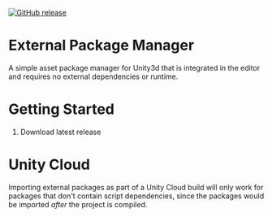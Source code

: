 [![GitHub release](https://img.shields.io/github/release/TimeWalkOrg/external-package-manager.svg)]()
# External Package Manager
A simple asset package manager for Unity3d that is integrated in the editor and requires no external dependencies or runtime.

# Getting Started
1. Download latest release

# Unity Cloud
Importing external packages as part of a Unity Cloud build will only work for packages that don't contain script dependencies, since the packages would be imported *after* the project is compiled.
